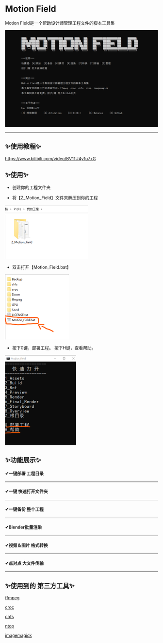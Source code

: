 # Motion Field

Motion Field是一个帮助设计师管理工程文件的脚本工具集

<img src="public/image-20211030142410488.png" alt="image-20211030142410488" style="zoom: 67%;" />

---

## ✨使用教程✨
https://www.bilibili.com/video/BV11U4y1u7xG


## ✨使用✨

- 创建你的工程文件夹


- 将【Z_Motion_Field】文件夹解压到你的工程

<img src="public/image-20211024102045485.png" alt="image-20211024102045485" style="zoom:80%;" />

- 双击打开【Motion_Field.bat】

<img src="public/image-20211024102119825.png" alt="image-20211024102119825" style="zoom: 80%;" />

- 按下0键，部署工程。
  按下H键，查看帮助。

<img src="public/image-20211024102234903.png" alt="image-20211024102234903" style="zoom: 67%;" />





## ✨功能展示✨

#### ✔一键部署  工程目录

---

#### ✔一键 快速打开文件夹

---

#### ✔一键备份  整个工程

---



#### ✔Blender批量渲染

---



#### ✔视频＆图片 格式转换



---



#### ✔点对点 大文件传输

---



## ✨使用到的 第三方工具✨

[ffmpeg](http://ffmpeg.org/)

[croc](https://github.com/schollz/croc)

[chfs](http://iscute.cn/chfs)

[ntop](https://github.com/gsass1/NTop)

[imagemagick](https://imagemagick.org/)
